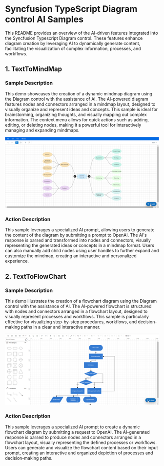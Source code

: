 # Syncfusion TypeScript Diagram control AI Samples

This README provides an overview of the AI-driven features integrated into the Syncfusion Typescript Diagram control. These features enhance diagram creation by leveraging AI to dynamically generate content, facilitating the visualization of complex information, processes, and workflows.

## 1. TextToMindMap

### Sample Description

This demo showcases the creation of a dynamic mindmap diagram using the Diagram control with the assistance of AI. The AI-powered diagram features nodes and connectors arranged in a mindmap layout, designed to visually organize and represent ideas and concepts. This sample is ideal for brainstorming, organizing thoughts, and visually mapping out complex information. The context menu allows for quick actions such as adding, editing, or deleting nodes, making it a powerful tool for interactively managing and expanding mindmaps.

![Diagram AI MindMap](../gif-images/diagram/text-to-mindmap.gif)

### Action Description

This sample leverages a specialized AI prompt, allowing users to generate the content of the diagram by submitting a prompt to OpenAI. The AI's response is parsed and transformed into nodes and connectors, visually representing the generated ideas or concepts in a mindmap format. Users can also manually add child nodes using user handles to further expand and customize the mindmap, creating an interactive and personalized experience.

## 2. TextToFlowChart

### Sample Description

This demo illustrates the creation of a flowchart diagram using the Diagram control with the assistance of AI. The AI-powered flowchart is structured with nodes and connectors arranged in a flowchart layout, designed to visually represent processes and workflows. This sample is particularly effective for visualizing step-by-step procedures, workflows, and decision-making paths in a clear and interactive manner.

![Diagram AI FlowChart](../gif-images/diagram/text-to-flowchart.gif)

### Action Description

This sample leverages a specialized AI prompt to create a dynamic flowchart diagram by submitting a request to OpenAI. The AI-generated response is parsed to produce nodes and connectors arranged in a flowchart layout, visually representing the defined processes or workflows. Users can generate and visualize the flowchart content based on their input prompt, creating an interactive and organized depiction of processes and decision-making paths.



